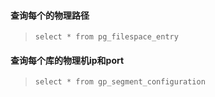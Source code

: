 #### 查询每个的物理路径
>`select * from pg_filespace_entry`
#### 查询每个库的物理机ip和port
>`select * from gp_segment_configuration`
